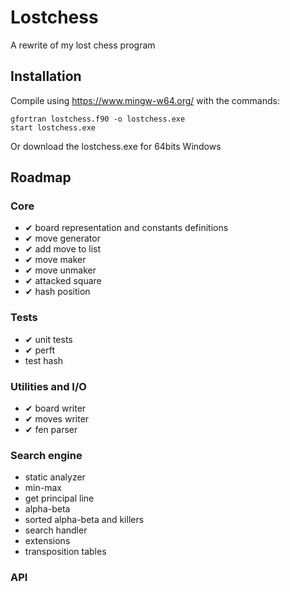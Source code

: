 # Lostchess
A rewrite of my lost chess program

## Installation
Compile using https://www.mingw-w64.org/ with the commands:
```
gfortran lostchess.f90 -o lostchess.exe
start lostchess.exe
```
Or download the lostchess.exe for 64bits Windows

## Roadmap
### Core
* ✔ board representation and constants definitions
* ✔ move generator
* ✔ add move to list
* ✔ move maker
* ✔ move unmaker
* ✔ attacked square
* ✔ hash position 
### Tests
* ✔ unit tests
* ✔ perft
* test hash
### Utilities and I/O
* ✔ board writer
* ✔ moves writer
* ✔ fen parser
### Search engine
* static analyzer
* min-max
* get principal line
* alpha-beta
* sorted alpha-beta and killers
* search handler
* extensions
* transposition tables
### API
